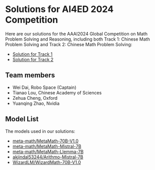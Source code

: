 # Solutions for AI4ED 2024 Competition

Here are our solutions for the AAAI2024 Global Competition on Math Problem Solving and Reasoning, including both Track 1: Chinese Math Problem Solving and Track 2: Chinese Math Problem Solving:
- [Solution for Track 1](https://github.com/loveisp/ai4ed2024sol/tree/master/Track1)
- [Solution for Track 2](https://github.com/loveisp/ai4ed2024sol/tree/master/Track2)

## Team members

- Wei Dai, Robo Space (Captain)
- Tianao Lou, Chinese Academy of Sciences
- Zehua Cheng, Oxford
- Yuanqing Zhao, Nvidia

## Model List

The models used in our solutions:
- [meta-math/MetaMath-70B-V1.0](https://huggingface.co/meta-math/MetaMath-70B-V1.0)
- [meta-math/MetaMath-Mistral-7B](https://huggingface.co/meta-math/MetaMath-Mistral-7B)
- [meta-math/MetaMath-Llemma-7B](https://huggingface.co/meta-math/MetaMath-Llemma-7B)
- [akjindal53244/Arithmo-Mistral-7B](https://huggingface.co/akjindal53244/Arithmo-Mistral-7B)
- [WizardLM/WizardMath-70B-V1.0](https://huggingface.co/WizardLM/WizardMath-70B-V1.0)